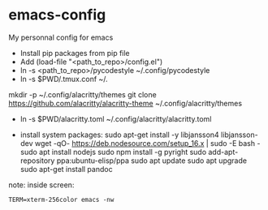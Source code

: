# emacs-config
My personnal config for emacs


* Install pip packages from pip file
* Add (load-file "<path_to_repo>/config.el")
* ln -s <path_to_repo>/pycodestyle ~/.config/pycodestyle
* ln -s $PWD/.tmux.conf ~/.

mkdir -p ~/.config/alacritty/themes
git clone https://github.com/alacritty/alacritty-theme ~/.config/alacritty/themes
* ln -s $PWD/alacritty.toml ~/.config/alacritty/alacritty.toml

* install system packages:
sudo apt-get install -y libjansson4 libjansson-dev
wget -qO- https://deb.nodesource.com/setup_16.x | sudo -E bash -
sudo apt install nodejs
sudo npm install -g pyright
sudo add-apt-repository ppa:ubuntu-elisp/ppa
sudo apt update
sudo apt upgrade
sudo apt-get install pandoc

note:
inside screen:
```
TERM=xterm-256color emacs -nw
```
